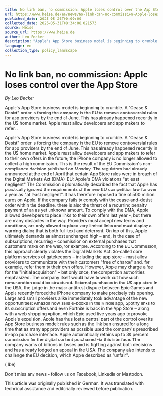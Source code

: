 ```yaml
---
title: No link ban, no commission: Apple loses control over the App Store
url: https://www.heise.de/en/news/No-link-ban-no-commission-Apple-loses-control-over-the-App-Store-10398701.html
published_date: 2025-05-26T00:00:00
collected_date: 2025-05-31T08:34:08.021573
source: Heise
source_url: https://www.heise.de
author: Leo Becker
description: "Apple's App Store business model is beginning to crumble. A \"Cease &amp; Desist\" order is forcing the company in the EU to remove controversial rules for app providers by the end of June. This has already happened recently in the US home market. Apple must allow developers and app makers to refer..."
language: en
collection_type: policy_landscape
---
```


# No link ban, no commission: Apple loses control over the App Store

*By Leo Becker*

Apple's App Store business model is beginning to crumble. A "Cease &amp; Desist" order is forcing the company in the EU to remove controversial rules for app providers by the end of June. This has already happened recently in the US home market. Apple must allow developers and app makers to refer...

Apple's App Store business model is beginning to crumble. A "Cease &amp; Desist" order is forcing the company in the EU to remove controversial rules for app providers by the end of June. This has already happened recently in the US home market. Apple must allow developers and app makers to refer to their own offers in the future; the iPhone company is no longer allowed to collect a high commission. This is the result of the EU Commission's non-compliance decision published on Monday. The regulators had already announced at the end of April that certain App Store rules were in breach of the Digital Markets Act (DMA). 
 EU: Apple's DMA violations "at least negligent" 
 The Commission diplomatically described the fact that Apple has practically ignored the requirements of the new EU competition law for over a year as "at least negligent". It has therefore imposed a fine of 500 million euros on Apple. If the company fails to comply with the cease-and-desist order within the deadline, there is also the threat of a recurring penalty payment of an as yet unknown amount. 
 To comply with the DMA, Apple allowed developers to place links to their own offers last year –, but there are many obstacles in the way. Providers must accept new terms and conditions, are only allowed to place very limited links and must display a warning dialog that is both full-text and deterrent. On top of this, Apple ultimately demands an almost unchanged high – and, in the case of subscriptions, recurring – commission on external purchases that customers make on the web, for example. According to the EU Commission, this approach clearly violates the Digital Markets Act. 
 So-called core platform services of gatekeepers – including the app store – must allow providers to communicate with their customers "free of charge" and, for example, refer them to their own offers. However, Apple may charge a fee for the "initial acquisition" – but only once, the competition authorities emphasized. The company itself would have to work out how such remuneration could be structured. 
 External purchases in the US app store 
 In the USA, the judge in the major antitrust dispute between Epic Games and Apple recently forced the iPhone company to make precisely this opening. Large and small providers alike immediately took advantage of the new opportunities: Amazon now sells e-books in the Kindle app, Spotify links to its subscription offers and even Fortnite is back in the App Store – along with a web shopping option, which Epic used five years ago to provoke Apple's expulsion. 
 Apple has thus lost a central part of the control over its App Store business model: rules such as the link ban ensured for a long time that as many app providers as possible used the company's prescribed in-app purchase interface. Apple automatically retains up to 30 percent commission for the digital content purchased via this interface. The company warns of billions in losses and is fighting against both decisions and has already lodged an appeal in the USA. The company also intends to challenge the EU decision, which Apple described as "unfair". 
 
 ( lbe)

Don't miss any news – follow us on
 Facebook,
 LinkedIn or
 Mastodon.

This article was originally published in
 German.
It was translated with technical assistance and editorially reviewed before publication.